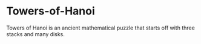 # Towers-of-Hanoi
Towers of Hanoi is an ancient mathematical puzzle that starts off with three stacks and many disks. 
